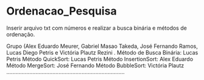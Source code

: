 # Ordenacao_Pesquisa
Inserir arquivo txt com números e realizar a busca binária e métodos de ordenação.

Grupo (Alex Eduardo Meurer, Gabriel Masao Takeda, José Fernando Ramos, Lucas Diego Petris e Victória Plautz Rezini .
Método de Busca Binária: Lucas Petris
Método QuickSort: Lucas Petris
Método InsertionSort: Alex Eduardo
Método MergeSort: José Fernando
Método BubbleSort: Victória Plautz
.............................................................................
